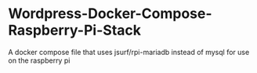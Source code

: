 # Wordpress-Docker-Compose-Raspberry-Pi-Stack
A docker compose file that uses jsurf/rpi-mariadb instead of mysql for use on the raspberry pi
